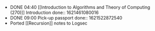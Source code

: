 - DONE 04:40 [[Introduction to Algorithms and Theory of Computing (270)]] Introduction
  done:: 1621461080016
- DONE 09:00 Pick-up passport
  done:: 1621522872540
- Ported [[Recursion]] notes to Logsec